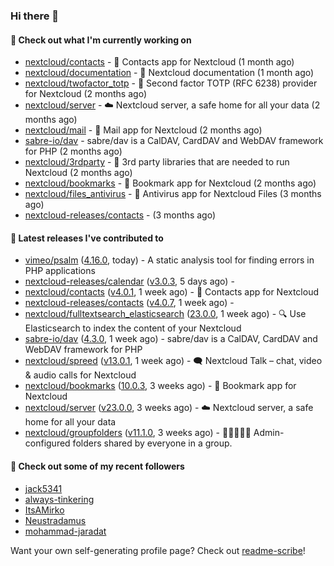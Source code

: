 ### Hi there 👋

#### 👷 Check out what I'm currently working on

- [nextcloud/contacts](https://github.com/nextcloud/contacts) - 📇 Contacts app for Nextcloud (1 month ago)
- [nextcloud/documentation](https://github.com/nextcloud/documentation) - 📘 Nextcloud documentation (1 month ago)
- [nextcloud/twofactor_totp](https://github.com/nextcloud/twofactor_totp) - 🔑 Second factor TOTP (RFC 6238) provider for Nextcloud (2 months ago)
- [nextcloud/server](https://github.com/nextcloud/server) - ☁️ Nextcloud server, a safe home for all your data (2 months ago)
- [nextcloud/mail](https://github.com/nextcloud/mail) - 💌 Mail app for Nextcloud (2 months ago)
- [sabre-io/dav](https://github.com/sabre-io/dav) - sabre/dav is a CalDAV, CardDAV and WebDAV framework for PHP (2 months ago)
- [nextcloud/3rdparty](https://github.com/nextcloud/3rdparty) - :battery: 3rd party libraries that are needed to run Nextcloud (2 months ago)
- [nextcloud/bookmarks](https://github.com/nextcloud/bookmarks) - 🔖 Bookmark app for Nextcloud (2 months ago)
- [nextcloud/files_antivirus](https://github.com/nextcloud/files_antivirus) - 👾 Antivirus app for Nextcloud Files (3 months ago)
- [nextcloud-releases/contacts](https://github.com/nextcloud-releases/contacts) -  (3 months ago)

#### 🔭 Latest releases I've contributed to

- [vimeo/psalm](https://github.com/vimeo/psalm) ([4.16.0](https://github.com/vimeo/psalm/releases/tag/4.16.0), today) - A static analysis tool for finding errors in PHP applications
- [nextcloud-releases/calendar](https://github.com/nextcloud-releases/calendar) ([v3.0.3](https://github.com/nextcloud-releases/calendar/releases/tag/v3.0.3), 5 days ago) - 
- [nextcloud/contacts](https://github.com/nextcloud/contacts) ([v4.0.1](https://github.com/nextcloud/contacts/releases/tag/v4.0.1), 1 week ago) - 📇 Contacts app for Nextcloud
- [nextcloud-releases/contacts](https://github.com/nextcloud-releases/contacts) ([v4.0.7](https://github.com/nextcloud-releases/contacts/releases/tag/v4.0.7), 1 week ago) - 
- [nextcloud/fulltextsearch_elasticsearch](https://github.com/nextcloud/fulltextsearch_elasticsearch) ([23.0.0](https://github.com/nextcloud/fulltextsearch_elasticsearch/releases/tag/23.0.0), 1 week ago) - 🔍 Use Elasticsearch to index the content of your Nextcloud
- [sabre-io/dav](https://github.com/sabre-io/dav) ([4.3.0](https://github.com/sabre-io/dav/releases/tag/4.3.0), 1 week ago) - sabre/dav is a CalDAV, CardDAV and WebDAV framework for PHP
- [nextcloud/spreed](https://github.com/nextcloud/spreed) ([v13.0.1](https://github.com/nextcloud/spreed/releases/tag/v13.0.1), 1 week ago) - 🗨️ Nextcloud Talk – chat, video &amp; audio calls for Nextcloud
- [nextcloud/bookmarks](https://github.com/nextcloud/bookmarks) ([10.0.3](https://github.com/nextcloud/bookmarks/releases/tag/10.0.3), 3 weeks ago) - 🔖 Bookmark app for Nextcloud
- [nextcloud/server](https://github.com/nextcloud/server) ([v23.0.0](https://github.com/nextcloud/server/releases/tag/v23.0.0), 3 weeks ago) - ☁️ Nextcloud server, a safe home for all your data
- [nextcloud/groupfolders](https://github.com/nextcloud/groupfolders) ([v11.1.0](https://github.com/nextcloud/groupfolders/releases/tag/v11.1.0), 3 weeks ago) - 📁👩‍👩‍👧‍👦 Admin-configured folders shared by everyone in a group.

#### 👯 Check out some of my recent followers

- [jack5341](https://github.com/jack5341)
- [always-tinkering](https://github.com/always-tinkering)
- [ItsAMirko](https://github.com/ItsAMirko)
- [Neustradamus](https://github.com/Neustradamus)
- [mohammad-jaradat](https://github.com/mohammad-jaradat)

Want your own self-generating profile page? Check out [readme-scribe](https://github.com/muesli/readme-scribe)!
